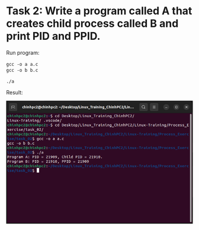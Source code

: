 # Task 2: Write a program called A that creates child process called B and print PID and PPID.

Run program:

```
gcc -o a a.c
gcc -o b b.c
```
```
./a
```

Result:

![Result](./images/task_02_result.png)